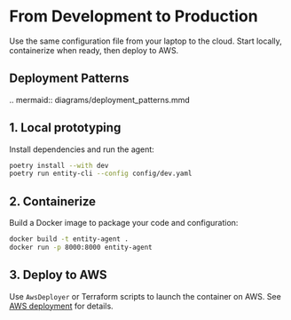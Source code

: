# From Development to Production

Use the same configuration file from your laptop to the cloud. Start locally,
containerize when ready, then deploy to AWS.

## Deployment Patterns
.. mermaid:: diagrams/deployment_patterns.mmd

## 1. Local prototyping

Install dependencies and run the agent:

```bash
poetry install --with dev
poetry run entity-cli --config config/dev.yaml
```

## 2. Containerize

Build a Docker image to package your code and configuration:

```bash
docker build -t entity-agent .
docker run -p 8000:8000 entity-agent
```

## 3. Deploy to AWS

Use `AwsDeployer` or Terraform scripts to launch the container on AWS. See
[AWS deployment](deploy_aws.md) for details.
